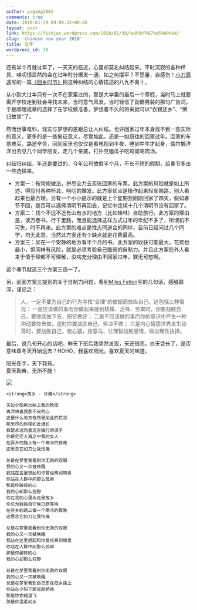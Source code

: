 ```yaml
---
author: yugang2002
comments: true
date: 2010-01-30 09:09:32+00:00
layout: post
link: https://fishjar.wordpress.com/2010/01/30/%e8%bf%87%e5%b9%b4/
slug: 'chinese new year 2010'
title: 过年
wordpress_id: 10
---
```


还有半个月就过年了，一天天的临近，心里却莫名纠结起来，平时沉寂的各种杯具、唠叨很显然的会在过年时分爆发一通，如之何摆平？不思量，自感伤！[小刀周遠](https://twitter.com/faydao)写的一篇[《回乡时节》](http://xiaodao.us/blog/1737.htm)把这种纠结的心情描述的八九不离十。

从小到大过年只有一次不在家里过的，那是大学里的最后一个寒假，当时马上就要离开学校走到社会寻找未来，当时意气风发，当时轻信了劲霸男装的那句广告词，于是顺理成章的选择了在学校做准备，梦想着不久的将来就可以“衣锦还乡”、“荣归故里”了。

然而世事难料，现实与梦想的差距总让人纠结。也许回家过年本身找不到一些实际的意义，更多的是一些象征意义，尽管如此，还是一如既往的回家过年。回家的车票难买，路途辛苦，回到家里也仅仅是看电视到半夜，睡到中午才起身，偶尔懒洋洋出去见几个同学朋友，走几个亲戚，打扑克嗑瓜子吃鸡蛋喝肉汤。

纠结归纠结，年还是要过的，今年公司放假半个月，不长不短的假期，给春节多出一些选择来。

  * 方案一：按常规做法，拼尽全力去买张回家的车票。此方案的风险就是如上所述，得应付各种杯具、唠叨的爆发。此方案优点是操作起来轻车熟路，别人看起来也最合理。另有一个小小提示的就是上个星期我刚刚回家了四天，假如春节不回，是否可以选择清明节再回去，记忆中连续十几个清明节没有回家了。  
  * 方案二：找个不远不近有山有水的地方（比如桂林）自助旅行。此方案的理由是，读万卷书，行千里路，而且能选择这样方式过年的年纪不多了，所谓机不可失，时不再来。此方案的难点是找志同道合的同伴，目前已经问过几个同学，均无此意。当然此方案还有个缺点就是花费最高。  
  * 方案三：呆在一个安静的地方看半个月的书。此方案的收获可能最大，花费也最小，但同样有风险，就是必须考验自己脆弱的自制力。并且此方案在外人看来于情于理都不可理解，没啥充分理由不回家过年，罪无可恕啊。 

这个春节就这三个方案三选一了。

另，前面方案三提到的关于自制力问题，看到[Miles Fellon](http://www.google.com/profiles/timrobinson82)写的几句话，感触颇深，谨记之：

<blockquote>人，一定不要为自己的行为寻找“合理”的依据而放纵自己。这包括三种情况：   
一是应该做的事而你做起来感到枯燥、乏味、劳累时，你要战胜自己，要继续做下去，把它做好；   
二是不应该做的事而你的意识中产生一种冲动要你去做，这时你要战胜自己，坚决不做；   
三是内心情感世界发生动荡时，要战胜自己，锁心猿，拴意马，让理智战胜感情，做出理性抉择。 </blockquote>

最后，说几句开心的话吧。昨天下班后我突然发现，天还很亮，白天变长了，是否意味着冬天开始远去？HOHO，我喜欢阳光，喜欢夏天的味道。

阳光在手，天下我有。   
夏天勤奋，无所不能！

![](http://farm5.static.flickr.com/4010/4314828097_a60379e3e3_o.jpg)
    
    <strong>故乡 - 许巍</strong>
    
    天边夕阳再次映上我的脸庞
    再次映着我那不安的心
    这是什么地方依然是如此的荒凉
    那无尽的旅程如此漫长
    我是永远向着远方独行的浪子
    你是茫茫人海之中我的女人
    在异乡的路上每一个寒冷的夜晚
    这思念它如刀让我伤痛
    
    总是在梦里我看到你无助的双眼
    我的心又一次被唤醒
    我站在这里想起和你曾经离别情景
    你站在人群中间那么孤单
    那是你破碎的心
    我的心却那么狂野
    你在我的心里永远是故乡
    你总为我独自守候沉默等待
    在异乡的路上每一个寒冷的夜晚
    这思念它如刀让我伤痛
    
    总是在梦里我看到你无助的双眼
    我的心又一次被唤醒
    我站在这里想起和你曾经离别情景
    你站在人群中间那么孤单
    那是你破碎的心
    我的心却那么狂野
    
    总是在梦里我看到你无助的双眼
    我的心又一次被唤醒
    总是在梦里看到自己走在归乡路上
    你站在夕阳下面容颜娇艳
    那是你衣裙漫飞
    那是你温柔如水

 
